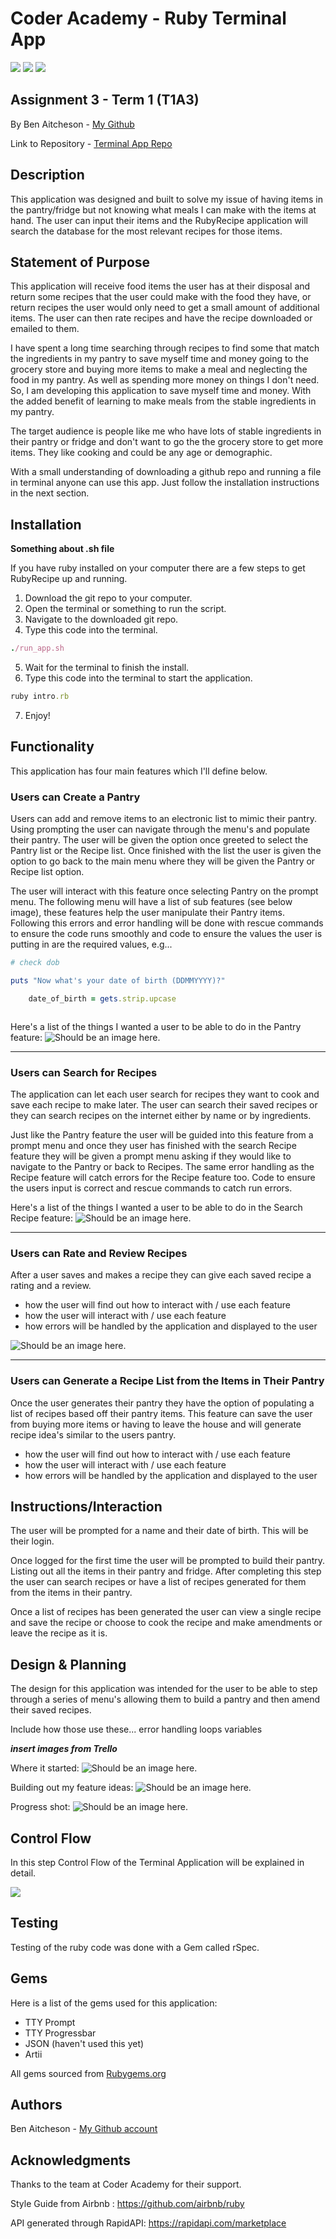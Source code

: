 # Coder Academy - Ruby Terminal App

<img src="https://img.shields.io/tokei/lines/github/benaitcheson/terminal-app?style=flat-square">
<img src="https://img.shields.io/github/languages/top/benaitcheson/terminal-app?style=flat-square">
<img src="https://img.shields.io/github/repo-size/benaitcheson/terminal-app?style=flat-square">

## Assignment 3 - Term 1 (T1A3)

By Ben Aitcheson - [My Github][1]

Link to Repository - [Terminal App Repo][2]


## Description
This application was designed and built to solve my issue of having items in the pantry/fridge but not knowing what meals I can make with the items at hand. The user can input their items and the RubyRecipe application will search the database for the most relevant recipes for those items.

## Statement of Purpose
This application will receive food items the user has at their disposal and return some recipes that the user could make with the food they have, or return recipes the user would only need to get a small amount of additional items. The user can then rate recipes and have the recipe downloaded or emailed to them.

I have spent a long time searching through recipes to find some that match the ingredients in my pantry to save myself time and money going to the grocery store and buying more items to make a meal and neglecting the food in my pantry. As well as spending more money on things I don't need. So, I am developing this application to save myself time and money. With the added benefit of learning to make meals from the stable ingredients in my pantry.

The target audience is people like me who have lots of stable ingredients in their pantry or fridge and don't want to go the the grocery store to get more items. They like cooking and could be any age or demographic.

With a small understanding of downloading a github repo and running a file in terminal anyone can use this app. Just follow the installation instructions in the next section.

## Installation

**Something about .sh file**

If you have ruby installed on your computer there are a few steps to get RubyRecipe up and running.

1. Download the git repo to your computer.
2. Open the terminal or something to run the script.
3. Navigate to the downloaded git repo.
4. Type this code into the terminal.

```ruby
./run_app.sh
```

5. Wait for the terminal to finish the install.
6. Type this code into the terminal to start the application.

```ruby
ruby intro.rb
```

7. Enjoy!

## Functionality
This application has four main features which I'll define below.

### Users can Create a Pantry
Users can add and remove items to an electronic list to mimic their pantry. Using prompting the user can navigate through the menu's and populate their pantry. The user will be given the option once greeted to select the Pantry list or the Recipe list. Once finished with the list the user is given the option to go back to the main menu where they will be given the Pantry or Recipe list option.

The user will interact with this feature once selecting Pantry on the prompt menu. The following menu will have a list of sub features (see below image), these features help the user manipulate their Pantry items. Following this errors and error handling will be done with rescue commands to ensure the code runs smoothly and code to ensure the values the user is putting in are the required values, e.g...

```ruby
# check dob

puts "Now what's your date of birth (DDMMYYYY)?"

    date_of_birth = gets.strip.upcase



```

Here's a list of the things I wanted a user to be able to do in the Pantry feature:
<img src="../Feature1.png" alt="Should be an image here.">

---

### Users can Search for Recipes
The application can let each user search for recipes they want to cook and save each recipe to make later. The user can search their saved recipes or they can search recipes on the internet either by name or by ingredients.

Just like the Pantry feature the user will be guided into this feature from a prompt menu and once they user has finished with the search Recipe feature they will be given a prompt menu asking if they would like to navigate to the Pantry or back to Recipes. The same error handling as the Recipe feature will catch errors for the Recipe feature too. Code to ensure the users input is correct and rescue commands to catch run errors.

Here's a list of the things I wanted a user to be able to do in the Search Recipe feature:
<img src="../Feature2.png" alt="Should be an image here.">

---

### Users can Rate and Review Recipes
After a user saves and makes a recipe they can give each saved recipe a rating and a review. 

- how the user will find out how to interact with / use each feature
- how the user will interact with / use each feature
- how errors will be handled by the application and displayed to the user

<img src="../Feature3.png" alt="Should be an image here.">

---

### Users can Generate a Recipe List from the Items in Their Pantry
Once the user generates their pantry they have the option of populating a list of recipes based off their pantry items. This feature can save the user from buying more items or having to leave the house and will generate recipe idea's similar to the users pantry.

- how the user will find out how to interact with / use each feature
- how the user will interact with / use each feature
- how errors will be handled by the application and displayed to the user


## Instructions/Interaction
The user will be prompted for a name and their date of birth. This will be their login.

Once logged for the first time the user will be prompted to build their pantry. Listing out all the items in their pantry and fridge. After completing this step the user can search recipes or have a list of recipes generated for them from the items in their pantry.

Once a list of recipes has been generated the user can view a single recipe and save the recipe or choose to cook the recipe and make amendments or leave the recipe as it is.

## Design & Planning
The design for this application was intended for the user to be able to step through a series of menu's allowing them to build a pantry and then amend their saved recipes.

Include how those use these...
error handling
loops
variables

***insert images from Trello***


Where it started:
<img src="../Trello1.png" alt="Should be an image here.">


Building out my feature ideas:
<img src="../Trello2.png" alt="Should be an image here.">


Progress shot:
<img src="../Trello3.png" alt="Should be an image here.">





## Control Flow
In this step Control Flow of the Terminal Application will be explained in detail.




<img src="../terminal-app/flowchart.png">




## Testing
Testing of the ruby code was done with a Gem called rSpec. 

## Gems
Here is a list of the gems used for this application:

- TTY Prompt
- TTY Progressbar
- JSON (haven't used this yet)
- Artii

All gems sourced from [Rubygems.org][3]

## Authors
Ben Aitcheson - [My Github account][1]

## Acknowledgments
Thanks to the team at Coder Academy for their support.

Style Guide from Airbnb : https://github.com/airbnb/ruby

API generated through RapidAPI: https://rapidapi.com/marketplace

[1]: https://github.com/benaitcheson
[2]: https://github.com/benaitcheson/terminal-app/
[3]: https://rubygems.org/